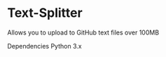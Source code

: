 # Text-Splitter
Allows you to upload to GitHub text files over 100MB


  Dependencies
   Python 3.x

